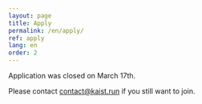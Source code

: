 ```yaml
---
layout: page
title: Apply
permalink: /en/apply/
ref: apply
lang: en
order: 2
---
```


Application was closed on March 17th.

Please contact contact@kaist.run if you still want to join.
